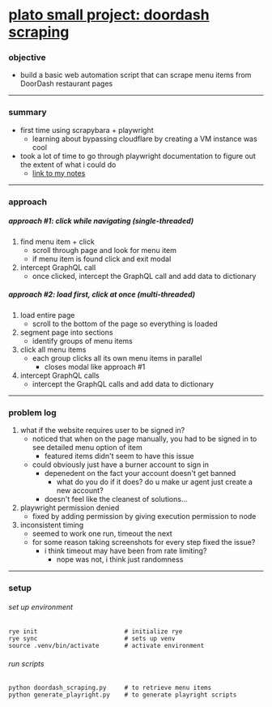 # [plato small project: doordash scraping](https://pushy-yard-571.notion.site/Plato-Project-DoorDash-Scraping-1b292742cd6e809d9692e2c9a25fecbf)

### objective
- build a basic web automation script that can scrape menu items from DoorDash restaurant pages

---
### summary
- first time using scrapybara + playwright
    - learning about bypassing cloudflare by creating a VM instance was cool
- took a lot of time to go through playwright documentation to figure out the extent of what i could do
    - [link to my notes](https://www.notion.so/playwright-for-python-1b7953d826d38009829be3eb2c089120?pvs=4)
    
---
### approach
##### approach #1: click while navigating (single-threaded)
1. find menu item + click
    - scroll through page and look for menu item
    - if menu item is found click and exit modal
2. intercept GraphQL call
    - once clicked, intercept the GraphQL call and add data to dictionary 

##### approach #2: load first, click at once (multi-threaded)
1. load entire page 
    - scroll to the bottom of the page so everything is loaded
2. segment page into sections
    - identify groups of menu items
3. click all menu items
    - each group clicks all its own menu items in parallel
        - closes modal like approach #1
4. intercept GraphQL calls
    - intercept the GraphQL calls and add data to dictionary

---
### problem log
1. what if the website requires user to be signed in?
    - noticed that when on the page manually, you had to be signed in to see detailed menu option of item
        - featured items didn't seem to have this issue
    - could obviously just have a burner account to sign in
        - depenedent on the fact your account doesn't get banned
            - what do you do if it does? do u make ur agent just create a new account?
        - doesn't feel like the cleanest of solutions...
2. playwright permission denied
    - fixed by adding permission by giving execution permission to node
3. inconsistent timing
    - seemed to work one run, timeout the next
    - for some reason taking screenshots for every step fixed the issue?
        - i think timeout may have been from rate limiting?
            - nope was not, i think just randomness

---
### setup
###### set up environment
```
rye init                        # initialize rye
rye sync                        # sets up venv 
source .venv/bin/activate       # activate environment
```

###### run scripts
```
python doordash_scraping.py     # to retrieve menu items
python generate_playright.py    # to generate playright scripts

```